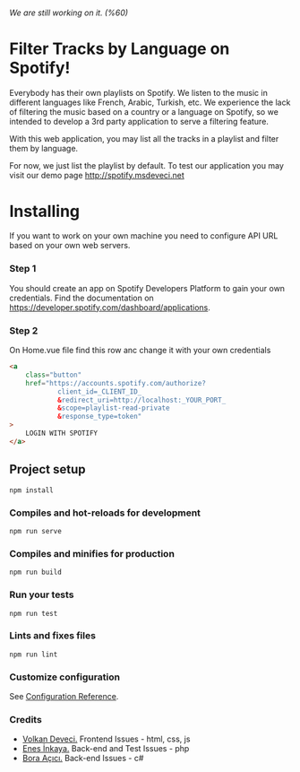 ###### We are still working on it. (%60)
# Filter Tracks by Language on Spotify!
Everybody has their own playlists on Spotify. We listen to the music in different languages like French, Arabic, Turkish, etc.
We experience the lack of filtering the music based on a country or a language on Spotify, so we intended to develop a 3rd party application to serve a filtering feature.

With this web application, you may list all the tracks in a playlist and filter them by language.

For now, we just list the playlist by default. To test our application you may visit our demo page http://spotify.msdeveci.net 

# Installing
If you want to work on your own machine you need to configure API URL based on your own web servers.


### Step 1

You should create an app on Spotify Developers Platform to gain your own credentials. Find the documentation on https://developer.spotify.com/dashboard/applications.

### Step 2
On Home.vue file find this row anc change it with your own credentials
```html
<a
    class="button"
    href="https://accounts.spotify.com/authorize?
            client_id=_CLIENT_ID_
            &redirect_uri=http://localhost:_YOUR_PORT_
            &scope=playlist-read-private
            &response_type=token"
>
    LOGIN WITH SPOTIFY
</a>
```


## Project setup
```
npm install
```

### Compiles and hot-reloads for development
```
npm run serve
```

### Compiles and minifies for production
```
npm run build
```

### Run your tests
```
npm run test
```

### Lints and fixes files
```
npm run lint
```

### Customize configuration
See [Configuration Reference](https://cli.vuejs.org/config/).

### Credits
- [Volkan Deveci.](https://twitter.com/volcanioo) Frontend Issues - html, css, js
- [Enes İnkaya.](https://www.linkedin.com/in/enes-inkaya-8811b4b5/) Back-end and Test Issues - php
- [Bora Açıcı.](https://www.linkedin.com/in/boraacici/) Back-end Issues - c#


